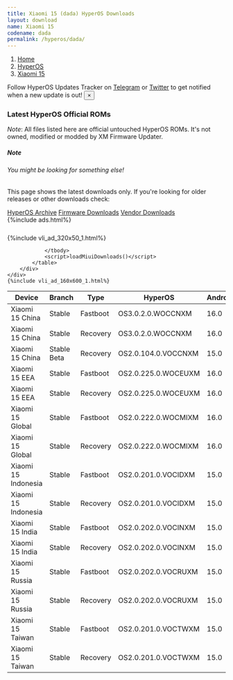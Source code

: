 ```yaml
---
title: Xiaomi 15 (dada) HyperOS Downloads
layout: download
name: Xiaomi 15
codename: dada
permalink: /hyperos/dada/
---
```

<nav aria-label="breadcrumb">
    <ol class="breadcrumb">
        <li class="breadcrumb-item"><a href="/">Home</a></li>
        <li class="breadcrumb-item"><a href="/hyperos/">HyperOS</a></li>
        <li class="breadcrumb-item active" aria-current="page"><a href="/hyperos/dada/">Xiaomi 15</a></li>
    </ol>
</nav>
<div class="alert alert-primary alert-dismissible fade show" role="alert">
    Follow HyperOS Updates Tracker on <a href="https://t.me/MIUIUpdatesTracker" class="alert-link">Telegram</a>
     or <a href="https://twitter.com/MiFwUpdater" class="alert-link">Twitter</a> to get notified when a new update is out!
    <button type="button" class="close" data-dismiss="alert" aria-label="Close">
        <span aria-hidden="true">&times;</span>
    </button>
</div>

### Latest HyperOS Official ROMs
*Note*: All files listed here are official untouched HyperOS ROMs. It's not owned, modified or modded by XM Firmware Updater.
<div class="card">
  <div class="card-body">
    <h5 class="card-title">Note</h5>
    <h6 class="card-subtitle mb-2 text-muted">You might be looking for something else!</h6>
    <p class="card-text">This page shows the latest downloads only.
     If you're looking for older releases or other downloads check:</p>
    <a href="/archive/hyperos/dada/" class="card-link">HyperOS Archive</a>
    <a href="/firmware/dada/" class="card-link">Firmware Downloads</a>
    <a href="/vendor/dada/" class="card-link">Vendor Downloads</a>
  </div>
</div>
{%include ads.html%}
<div class="row justify-content-center">
    <div class="col-10">
        <div class="table-responsive-md" style="margin-top: 25px;">
            {%include vli_ad_320x50_1.html%}
            <table id="miui" class="display dt-responsive nowrap compact table table-striped table-hover table-sm">
                <thead class="thead-dark">
                    <tr>
                        <th data-ref="device">Device</th>
                        <th data-ref="branch">Branch</th>
                        <th data-ref="type">Type</th>
                        <th data-ref="miui">HyperOS</th>
                        <th data-ref="android">Android</th>
                        <th data-ref="size">Size</th>
                        <th data-ref="size">Date</th>
                        <th data-ref="link">Link</th>
                    </tr>
                </thead>
                <tbody>
                <tr><td>Xiaomi 15 China</td><td>Stable</td><td>Fastboot</td><td>OS3.0.2.0.WOCCNXM</td><td>16.0</td><td>11.5 GB</td><td>2025-10-11</td><td><a href="/hyperos/dada/stable/OS3.0.2.0.WOCCNXM/">Download</a></td></tr>
<tr><td>Xiaomi 15 China</td><td>Stable</td><td>Recovery</td><td>OS3.0.2.0.WOCCNXM</td><td>16.0</td><td>8.1 GB</td><td>2025-10-14</td><td><a href="/hyperos/dada/stable/OS3.0.2.0.WOCCNXM/">Download</a></td></tr>
<tr><td>Xiaomi 15 China</td><td>Stable Beta</td><td>Recovery</td><td>OS2.0.104.0.VOCCNXM</td><td>15.0</td><td>7.6 GB</td><td>2025-01-21</td><td><a href="/hyperos/dada/stable beta/OS2.0.104.0.VOCCNXM/">Download</a></td></tr>
<tr><td>Xiaomi 15 EEA</td><td>Stable</td><td>Fastboot</td><td>OS2.0.225.0.WOCEUXM</td><td>16.0</td><td>9.7 GB</td><td>2025-09-26</td><td><a href="/hyperos/dada/stable/OS2.0.225.0.WOCEUXM/">Download</a></td></tr>
<tr><td>Xiaomi 15 EEA</td><td>Stable</td><td>Recovery</td><td>OS2.0.225.0.WOCEUXM</td><td>16.0</td><td>8.1 GB</td><td>2025-10-09</td><td><a href="/hyperos/dada/stable/OS2.0.225.0.WOCEUXM/">Download</a></td></tr>
<tr><td>Xiaomi 15 Global</td><td>Stable</td><td>Fastboot</td><td>OS2.0.222.0.WOCMIXM</td><td>16.0</td><td>10.4 GB</td><td>2025-08-20</td><td><a href="/hyperos/dada/stable/OS2.0.222.0.WOCMIXM/">Download</a></td></tr>
<tr><td>Xiaomi 15 Global</td><td>Stable</td><td>Recovery</td><td>OS2.0.222.0.WOCMIXM</td><td>16.0</td><td>7.9 GB</td><td>2025-08-27</td><td><a href="/hyperos/dada/stable/OS2.0.222.0.WOCMIXM/">Download</a></td></tr>
<tr><td>Xiaomi 15 Indonesia</td><td>Stable</td><td>Fastboot</td><td>OS2.0.201.0.VOCIDXM</td><td>15.0</td><td>9.5 GB</td><td>2025-08-26</td><td><a href="/hyperos/dada/stable/OS2.0.201.0.VOCIDXM/">Download</a></td></tr>
<tr><td>Xiaomi 15 Indonesia</td><td>Stable</td><td>Recovery</td><td>OS2.0.201.0.VOCIDXM</td><td>15.0</td><td>7.6 GB</td><td>2025-09-10</td><td><a href="/hyperos/dada/stable/OS2.0.201.0.VOCIDXM/">Download</a></td></tr>
<tr><td>Xiaomi 15 India</td><td>Stable</td><td>Fastboot</td><td>OS2.0.202.0.VOCINXM</td><td>15.0</td><td>8.2 GB</td><td>2025-08-19</td><td><a href="/hyperos/dada/stable/OS2.0.202.0.VOCINXM/">Download</a></td></tr>
<tr><td>Xiaomi 15 India</td><td>Stable</td><td>Recovery</td><td>OS2.0.202.0.VOCINXM</td><td>15.0</td><td>7.4 GB</td><td>2025-08-28</td><td><a href="/hyperos/dada/stable/OS2.0.202.0.VOCINXM/">Download</a></td></tr>
<tr><td>Xiaomi 15 Russia</td><td>Stable</td><td>Fastboot</td><td>OS2.0.202.0.VOCRUXM</td><td>15.0</td><td>9.9 GB</td><td>2025-08-26</td><td><a href="/hyperos/dada/stable/OS2.0.202.0.VOCRUXM/">Download</a></td></tr>
<tr><td>Xiaomi 15 Russia</td><td>Stable</td><td>Recovery</td><td>OS2.0.202.0.VOCRUXM</td><td>15.0</td><td>7.6 GB</td><td>2025-09-10</td><td><a href="/hyperos/dada/stable/OS2.0.202.0.VOCRUXM/">Download</a></td></tr>
<tr><td>Xiaomi 15 Taiwan</td><td>Stable</td><td>Fastboot</td><td>OS2.0.201.0.VOCTWXM</td><td>15.0</td><td>8.5 GB</td><td>2025-08-26</td><td><a href="/hyperos/dada/stable/OS2.0.201.0.VOCTWXM/">Download</a></td></tr>
<tr><td>Xiaomi 15 Taiwan</td><td>Stable</td><td>Recovery</td><td>OS2.0.201.0.VOCTWXM</td><td>15.0</td><td>7.5 GB</td><td>2025-09-10</td><td><a href="/hyperos/dada/stable/OS2.0.201.0.VOCTWXM/">Download</a></td></tr>

                </tbody>
                <script>loadMiuiDownloads()</script>
            </table>
        </div>
    </div>
    {%include vli_ad_160x600_1.html%}
</div>
